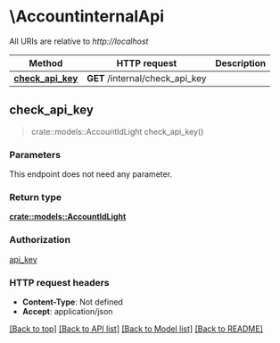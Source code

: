 # \AccountinternalApi

All URIs are relative to *http://localhost*

Method | HTTP request | Description
------------- | ------------- | -------------
[**check_api_key**](AccountinternalApi.md#check_api_key) | **GET** /internal/check_api_key | 



## check_api_key

> crate::models::AccountIdLight check_api_key()


### Parameters

This endpoint does not need any parameter.

### Return type

[**crate::models::AccountIdLight**](AccountIdLight.md)

### Authorization

[api_key](../README.md#api_key)

### HTTP request headers

- **Content-Type**: Not defined
- **Accept**: application/json

[[Back to top]](#) [[Back to API list]](../README.md#documentation-for-api-endpoints) [[Back to Model list]](../README.md#documentation-for-models) [[Back to README]](../README.md)

